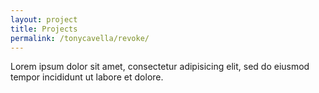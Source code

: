 ```yaml
---
layout: project
title: Projects
permalink: /tonycavella/revoke/
---
```


Lorem ipsum dolor sit amet, consectetur adipisicing elit, sed do eiusmod tempor incididunt ut labore et dolore.

